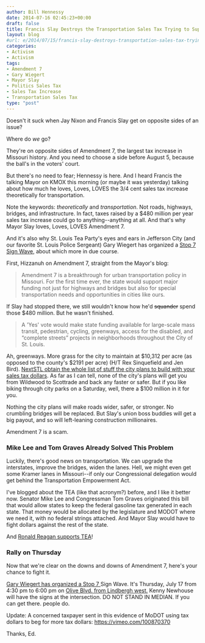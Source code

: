 ```yaml
---
author: Bill Hennessy
date: 2014-07-16 02:45:23+00:00
draft: false
title: Francis Slay Destroys the Transportation Sales Tax Trying to Support It **UPDATE**
layout: blog
#url: e/2014/07/15/francis-slay-destroys-transportation-sales-tax-trying-support/
categories:
- Activism
- Activism
tags:
- Amendment 7
- Gary Wiegert
- Mayor Slay
- Politics Sales Tax
- Sales Tax Increase
- Transportation Sales Tax
type: "post"
---
```


Doesn't it suck when Jay Nixon and Francis Slay get on opposite sides of an issue?

Where do _we_ go?

They're on opposite sides of Amendment 7, the largest tax increase in Missouri history. And you need to choose a side before August 5, because the ball's in the voters' court.

But there's no need to fear; Hennessy is here. And I heard Francis the talking Mayor on KMOX this morning (or maybe it was yesterday) talking about how much he loves, Loves, LOVES the 3/4 cent sales tax increase theoretically for transportation.

Note the keywords: _theoretically_ and _transportation_. Not roads, highways, bridges, and infrastructure. In fact, taxes raised by a $480 million per year sales tax increase could go to anything--anything at all. And that's why Mayor Slay loves, Loves, LOVES Amendment 7.

And it's also why St. Louis Tea Party's eyes and ears in Jefferson City (and our favorite St. Louis Police Sergeant) Gary Wiegert has organized a [Stop 7 Sign Wave](https://m.facebook.com/VoteNoOnSeven), about which more in due course.

First, Hizzanuh on Amendment 7, straight from the Mayor's blog:



> Amendment 7 is a breakthrough for urban transportation policy in Missouri. For the first time ever, the state would support major funding not just for highways and bridges but also for special transportation needs and opportunities in cities like ours.



If Slay had stopped there, we still wouldn't know how he'd <del>squander</del> spend those $480 million. But he wasn't finished.



> A 'Yes' vote would make state funding available for large-scale mass transit, pedestrian, cycling, greenways, access for the disabled, and “complete streets” projects in neighborhoods throughout the City of St. Louis.



Ah, greenways. More grass for the city to maintain at $10,312 per acre (as opposed to the county's $2191 per acre) (H/T Rex Sinquefield and Jen Bird). [NextSTL obtain the whole list of stuff the city plans to build with your sales tax dollars](https://nextstl.com/2014/05/st-louis-city-produces-project-list-possible-sales-tax-revenue/). As far as I can tell, none of the city's plans will get you from Wildwood to Scottrade and back any faster or safer. But if you like biking through city parks on a Saturday, well, there a $100 million in it for you.

Nothing the city plans will make roads wider, safer, or stronger. No crumbling bridges will be replaced. But Slay's union boss buddies will get a big payout, and so will left-leaning construction millionaires.

Amendment 7 is a scam.



### Mike Lee and Tom Graves Already Solved This Problem



Luckily, there's good news on transportation. We can upgrade the interstates, improve the bridges, widen the lanes. Hell, we might even get some Kramer lanes in Missouri--if only our Congressional delegation would get behind the Transportation Empowerment Act.

I've blogged about the TEA (like that acronym?) before, and I like it better now. Senator Mike Lee and Congressman Tom Graves originated this bill that would allow states to keep the federal gasoline tax generated in each state. That money would be allocated by the legislature and MODOT where we need it, with no federal strings attached. And Mayor Slay would have to fight dollars against the rest of the state.

And [Ronald Reagan supports TEA](https://hennessysview.com/2014/07/13/ronald-reagan-wants-transportation-empowerment-act/)!



### Rally on Thursday



Now that we're clear on the downs and downs of Amendment 7, here's your chance to fight it.

[Gary Wiegert has organized a Stop 7 ](https://m.facebook.com/VoteNoOnSeven)Sign Wave. It's Thursday, July 17 from 4:30 pm to 6:00 pm on [Olive Blvd. from Lindbergh west.](https://www.google.com/maps/place/Olive+Blvd+%26+N+Lindbergh+Blvd,+Creve+Coeur,+MO+63141/@38.6720304,-90.4059665,17z/data=!3m1!4b1!4m2!3m1!1s0x87df332241a3fbd3:0x9445a9fe9b6c3b85) Kenny Newhouse will have the signs at the intersection. DO NOT STAND IN MEDIAN. If you can get there. people do.


Update: A concerned taxpayer sent in this evidence of MoDOT using tax 
dollars to beg for more tax dollars:
https://vimeo.com/100870370

Thanks, Ed.
